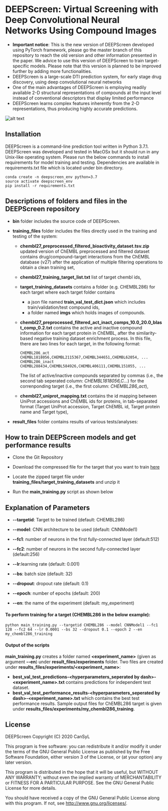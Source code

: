 # DEEPScreen: Virtual Screening with Deep Convolutional Neural Networks Using Compound Images

* **Important notice**: This is the new version of DEEPScreen developed using PyTorch framework, please go the master branch of this repository to reach the old version and other information presented in the paper. We advice to use this version of DEEPScreen to train target-specific models. Please note that this version is planned to be improved further by adding more functionalities. 
* DEEPScreen is a large-scale DTI prediction system, for early stage drug discovery, using deep convolutional neural networks
* One of the main advantages of DEEPScreen is employing readily available 2-D structural representations of compounds at the input level instead of conventional descriptors that display limited performance
* DEEPScreen learns complex features inherently from the 2-D representations, thus producing highly accurate predictions. 

![alt text](https://github.com/cansyl/DEEPScreen/blob/master/DEEPScreen_Figure.png)

## Installation

DEEPScreen is a command-line prediction tool written in Python 3.7.1. DEEPScreen was developed and tested in MacOSx but it should run in any Unix-like operating system. Please run the below commands to install requirements for model training and testing. Dependencies are available in requirements.txt file which is located under bin directory.

```
conda create -n deepscreen_env python=3.7
source activate deepscreen_env
pip install -r requirements.txt
```

## Descriptions of folders and files in the DEEPScreen repository

* **bin** folder includes the source code of DEEPScreen.

* **training_files** folder includes the files directly used in the training and testing of the system:
    * **chembl27_preprocessed_filtered_bioactivity_dataset.tsv.zip** updated version of ChEMBL preprocessed and filtered dataset contains drug/compound-target interactions from the ChEMBL database (v27) after the application of multiple filtering operations to obtain a clean training set,
    * **chembl27_training_target_list.txt** list of target chembl ids,
    * **target_training_datasets** contains a folder (e.g. CHEMBL286) for each target where each target folder contains 
    	* a json file named  **train_val_test_dict.json** which includes train/validation/test compound ids,
    	* a folder named **imgs** which holds images of compounds.
       
    * **chembl27_preprocessed_filtered_act_inact_comps_10.0_20.0_blast_comp_0.2.txt** contains the active and inactive compound information for each target protein in ChEMBL, after the similarity-based negative training dataset enrichment process. In this file, there are two lines for each target, in the following format:
        
        ```
       CHEMBL286_act	CHEMBL1818056,CHEMBL2115367,CHEMBL344651,CHEMBL62054, ...
       CHEMBL286_inact	CHEMBL288434,CHEMBL584926,CHEMBL406111,CHEMBL151055, ...
       ```
       
       The list of active/inactive compounds separated by commas (i.e., the second tab seperated column: *CHEMBL1818056,C...*) for the correnponding target (i.e., the first column: *CHEMBL286_act*),
       
    * **chembl27_uniprot_mapping.txt** contains the id mapping between UniProt accessions and ChEMBL ids for proteins, in tab-separated format (Target UniProt accession, Target	ChEMBL id, Target protein name and Target type),
    
* **result_files** folder contains results of various tests/analyses:


## How to train DEEPScreen models and get performance results 

* Clone the Git Repository

* Download the compressed file for the target  that you want to train  [here](https://www.dropbox.com/sh/as18uxmctnf39kc/AADUqZX3XAiQRU6UVp3SsBRXa?dl=0)

* Locate the zipped target file under **training_files/target_training_datasets** and unzip it

* Run the **main_training.py** script as shown below

## Explanation of Parameters

* **--targetid**: Target to be trained (default: CHEMBL286)

* **--model**: CNN architecture to be used (default: CNNModel1)

* **--fc1**: number of neurons in the first fully-connected layer (default:512)

* **--fc2**: number of neurons in the second fully-connected layer (default:256)

* **--lr**:learning rate (default: 0.001)

* **--bs**: batch size (default: 32)

* **--dropout**: dropout rate (default: 0.1)

* **--epoch**: number of epochs (default: 200)

* **--en**: the name of the experiment (default: my_experiment)

#### To perform training for a target (CHEMBL286 in the below example):

```
python main_training.py --targetid CHEMBL286 --model CNNModel1 --fc1 128 --fc2 64 --lr 0.0001 --bs 32 --dropout 0.1 --epoch 2 --en my_chembl286_training
```

#### Output of the scripts
**main_training.py** creates a folder named **<experiment_name>** (given as argument **--en**)   under **result_files/experiments** folder. Two files are created under **results_files/experiments/<experiment_name>**:
* **best_val_test_predictions-<hyperparameters_seperated by dash>-<experiment_name>.txt** contains predictions for independent test dataset. 
* **best_val_test_performance_results-<hyperparameters_seperated by dash>-<experiment_name>.txt** which contains the best test performance results. Sample output files for ChEMBL286 target is given under  **results_files/experiments/my_chembl286_training**.

## License

DEEPScreen
    Copyright (C) 2020 CanSyL

This program is free software: you can redistribute it and/or modify it under the terms of the GNU General Public License as published by the Free Software Foundation, either version 3 of the License, or (at your option) any later version.

This program is distributed in the hope that it will be useful, but WITHOUT ANY WARRANTY; without even the implied warranty of MERCHANTABILITY or FITNESS FOR A PARTICULAR PURPOSE. See the GNU General Public License for more details.

You should have received a copy of the GNU General Public License along with this program.  If not, see <http://www.gnu.org/licenses/>.

